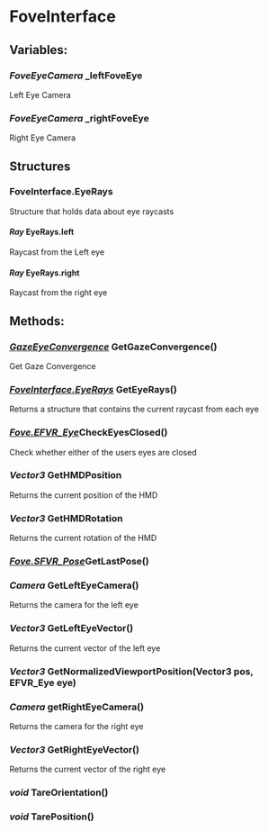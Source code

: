 # FoveInterface

## Variables:
### _FoveEyeCamera_ \_leftFoveEye
Left Eye Camera
### _FoveEyeCamera_ \_rightFoveEye
Right Eye Camera

## Structures
### FoveInterface.EyeRays
Structure that holds data about eye raycasts
#### _Ray_ EyeRays.left
Raycast from the Left eye
#### _Ray_ EyeRays.right
Raycast from the right eye

## Methods:
### [_GazeEyeConvergence_](Fove.md/#sfvr_gazeconvergencedata) GetGazeConvergence()
Get Gaze Convergence
### [_FoveInterface.EyeRays_](FoveInterface.md/#foveinterface-eyerays) GetEyeRays()
Returns a structure that contains the current raycast from each eye
### [*Fove.EFVR\_Eye*](Fove.md/#efvr_eye)CheckEyesClosed()
Check whether either of the users eyes are closed
### _Vector3_ GetHMDPosition
Returns the current position of the HMD
### _Vector3_ GetHMDRotation
Returns the current rotation of the HMD
### [*Fove.SFVR_Pose*](Fove.md/#sfvr_pose)GetLastPose()
### _Camera_ GetLeftEyeCamera()
Returns the camera for the left eye
### _Vector3_ GetLeftEyeVector()
Returns the current vector of the left eye
### _Vector3_ GetNormalizedViewportPosition(Vector3 pos, EFVR_Eye eye)
### _Camera_ getRightEyeCamera()
Returns the camera for the right eye
### _Vector3_ GetRightEyeVector()
Returns the current vector of the right eye
### _void_ TareOrientation()
### _void_ TarePosition()
